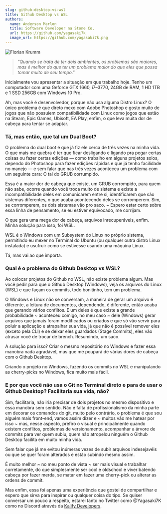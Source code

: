 ```yaml
---
slug: github-desktop-vs-wsl
title: Github Desktop vs WSL
authors:
  name: Anderson Marlon
  title: Software Developer na Stone Co.
  url: https://github.com/yagasaki7k
  image_url: https://github.com/yagasaki7k.png
---
```


![Florian Krumm](https://images.unsplash.com/photo-1555532538-dcdbd01d373d?ixlib=rb-4.0.3&ixid=MnwxMjA3fDB8MHxwaG90by1wYWdlfHx8fGVufDB8fHx8&auto=format&fit=crop&w=964&q=80)

> _"Quando se trata de ter dois ambientes, os problemas são maiores, mas é melhor do que ter um problema maior do que eles que possa tomar muito de seu tempo."_

Inicialmente vou apresentar a situação em que trabalho hoje. Tenho um computador com uma Geforce GTX 1660, i7–3770, 24GB de RAM, 1 HD 1TB e 1 SSD 256GB com Windows 10 Pro.

Ah, mas você é desenvolvedor, porque não usa alguma Distro Linux?
O único problema é que direto mexo com Adobe Photoshop e gosto muito de jogos que não possuiem compatibilidade com Linux como jogos que estão na Steam, Epic Games, Ubisoft, EA Play, enfim, o que leva muita dor de cabeça para tentar se adaptar.

### Tá, mas então, que tal um Dual Boot?

O problema do dual boot é que já fiz ele cerca de três vezes na minha vida. O que mais me quebra é ter que ficar desligando e ligando pra pegar certas coisas ou fazer certas edições — como trabalho em alguns projetos solos, dependo do Photoshop para fazer edições rápidas e que já tenho facilidade no manejo — e sem falar que nas três vezes aconteceu um problema com um seguinte cara: O tal do GRUB corrumpido.

Essa é a maior dor de cabeça que existe, um GRUB corrompido, para quem não sabe, ocorre quando você troca muito de sistema e existe a incompatibilidade deles em comunicarem entre si, identificarem que são sistemas diferentes, o que acaba acontecendo deles se corromperem. Sim, se corromperem, os dois sistemas vão pro saco. ~ Espero estar certo sobre essa linha de pensamento, se eu estiver equivocado, me corrijam.

O que gera uma mega dor de cabeça, arquivos inrecuperáveis, enfim. Minha solução para isso, foi WSL.

WSL é o Windows com um Subsystem do Linux no próprio sistema, permitindo eu mexer no Terminal do Ubuntu (ou qualquer outra distro Linux instalada) e usufruir como se estivesse usando uma máquina Linux.

Tá, mas vai ao que importa.

### Qual é o problema do Github Desktop vs WSL?

Ao colocar projetos do Github no WSL, não existe problema algum. Mas você pedir para que o Github Desktop (Windows), veja os arquivos do Linux (WSL) e que façam os commits, todo bonitinho, tem um problema.

O Windows e Linux não se conversam, a maneira de gerar um arquivo é diferente, a leitura de documentos, dependendo, é diferente, então acaba que gerando vários conflitos. E um deles é que existe a grande probabilidade ~ aconteceu comigo, no meu caso ~ dele (Windows) gerar arquivos que jamais foram modificados ou criados e que só vão servir para poluir a aplicação e atrapalhar sua vida, já que não é possível remover eles (exceto pela CLI) e se deixar eles guardados (Stage Commits), eles vão atrasar você de trocar de brench. Resumindo, um saco.

A solução para isso? Criar o mesmo repositório no Windows e fazer essa manobra nada agradável, mas que me poupará de várias dores de cabeça com o Github Desktop.

Criando o projeto no Windows, fazendo os commits no WSL e manipulando as cherry-picks no Windows, fica muito mais fácil.

### E por que você não usa o Git no Terminal direto e para de usar o Github Desktop? Facilitaria sua vida, não?

Sim, facilitaria, não iria precisar de dois projetos no mesmo dispositivo e essa manobra sem sentido. Não é falta de profissionalismo da minha parte em decorar os comandos do git, muito pelo contrário, o problema é que sou alguém mais front-end, vamos assim dizer e ~ muitos vão me hatear por isso ~ mas, nesse aspecto, prefiro o visual e principalmente quando existem conflitos, problemas de versionamento, acompanhar a árvore de commits para ver quem subiu, quem não atropelou ninguém o Github Desktop facilita em muito minha vida.

Sem falar que já me evitou inúmeras vezes de subir arquivos indesejavéis ou que se quer foram alterados e estão subindo mesmo assim.

É muito melhor ~ no meu ponto de vista ~ ser mais visual e trabalhar corretamente, do que simplesmente ser cool e oldschool e viver batendo cabeça por fazer merda, se matar em fazer uma cherry-pick ou alterar as ordens de commit.

Mas enfim, essa foi apenas uma experiência que gostei de compartilhar e espero que sirva para inspirar ou qualquer coisa do tipo. Se quiser conversar um pouco a respeito, estarei tanto no Twitter como @Yagasaki7K como no Discord através da [Kalify Developers](https://discord.gg/jhSepmE7nN).
